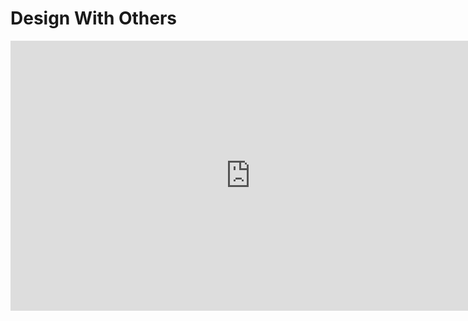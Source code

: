# Design With Others



<iframe width="768" height="432" src="https://miro.com/app/live-embed/uXjVNMzGq0o=/?moveToViewport=-41455,-8156,35679,37539&embedId=157409310942" frameborder="0" scrolling="no" allow="fullscreen; clipboard-read; clipboard-write" allowfullscreen></iframe>